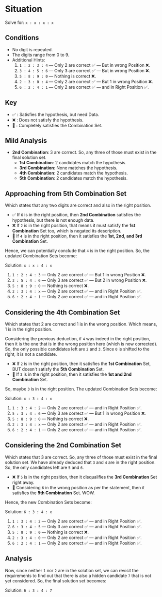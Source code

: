 # Situation

Solve for: `x : x : x : x`

## Conditions

- No digit is repeated.
- The digits range from 0 to 9.
- Additional Hints:
  1. `1 : 2 : 3 : 4` — Only 2 are correct ✅ — But in wrong Position ❌.
  2. `3 : 4 : 5 : 6` — Only 3 are correct ✅ — But in wrong Position ❌.
  3. `5 : 8 : 9 : 0` — Nothing is correct ❌.
  4. `2 : 3 : 0 : 4` — Only 2 are correct ✅ — But 1 in wrong Position ❌.
  5. `6 : 2 : 4 : 1` — Only 2 are correct ✅ — and in Right Position ✅.

## Key

- ✅ : Satisfies the hypothesis, but need Data.
- ❌ : Does not satisfy the hypothesis.
- 💯 : Completely satisfies the Combination Set.

## Mild Analysis

- **2nd Combination**: 3 are correct. So, any three of those must exist in the final solution set.
  - **1st Combination**: 2 candidates match the hypothesis.
  - **3rd Combination**: None matches the hypothesis.
  - **4th Combination**: 2 candidates match the hypothesis.
  - **5th Combination**: 2 candidates match the hypothesis.

## Approaching from 5th Combination Set

Which states that any two digits are correct and also in the right position.

- ✅ If `6` is in the right position, then **2nd Combination** satisfies the hypothesis, but there is not enough data.
- ❌ If `2` is in the right position, that means it must satisfy the **1st Combination** Set too, which is negated its description.
- 💯 If `4` is in the right position, then it satisfies the **1st, 2nd, and 3rd Combination** Set.

Hence, we can potentially conclude that `4` is in the right position. So, the updated Combination Sets become:

Solution: `x : x : 4 : x`

1. `1 : 2 : 4 : 3` — Only 2 are correct ✅ — But 1 in wrong Position ❌.
2. `3 : 5 : 4 : 6` — Only 3 are correct ✅ — But 2 in wrong Position ❌.
3. `5 : 8 : 9 : 0` — Nothing is correct ❌.
4. `2 : 3 : 4 : x` — Only 2 are correct ✅ — and in Right Position ✅.
5. `6 : 2 : 4 : 1` — Only 2 are correct ✅ — and in Right Position ✅.

## Considering the 4th Combination Set

Which states that 2 are correct and 1 is in the wrong position. Which means, 1 is in the right position. 

Considering the previous deduction, if `4` was indeed in the right position, then it is the one that is in the wrong position here (which is now corrected). So, the only possible candidates left are `2` and `3`. Since `0` is shifted to the right, it is not a candidate.

- ❌ If `2` is in the right position, then it satisfies the **1st Combination** Set, BUT doesn't satisfy the **5th Combination** Set.
- 💯 If `3` is in the right position, then it satisfies the **1st and 2nd Combination** Set.

So, maybe `3` is in the right position. The updated Combination Sets become:

Solution: `x : 3 : 4 : x`

1. `1 : 3 : 4 : 2` — Only 2 are correct ✅ — and in Right Position ✅.
2. `5 : 3 : 4 : 6` — Only 3 are correct ✅ — But 1 in wrong Position ❌.
3. `5 : 8 : 9 : 0` — Nothing is correct ❌.
4. `2 : 3 : 4 : x` — Only 2 are correct ✅ — and in Right Position ✅.
5. `6 : 2 : 4 : 1` — Only 2 are correct ✅ — and in Right Position ✅.

## Considering the 2nd Combination Set

Which states that 3 are correct. So, any three of those must exist in the final solution set. We have already deduced that `3` and `4` are in the right position. So, the only candidates left are `5` and `6`.

- ❌ If `5` is in the right position, then it disqualifies the **3rd Combination** Set right away.
- 💯 Considering `6` in the wrong position as per the statement, then it satisfies the **5th Combination** Set. WOW.

Hence, the new Combination Sets become:

Solution: `6 : 3 : 4 : x`

1. `1 : 3 : 4 : 2` — Only 2 are correct ✅ — and in Right Position ✅.
2. `6 : 3 : 4 : 5` — Only 3 are correct ✅ — and in Right Position ✅.
3. `5 : 8 : 9 : 0` — Nothing is correct ❌.
4. `2 : 3 : 4 : 0` — Only 2 are correct ✅ — and in Right Position ✅.
5. `6 : 2 : 4 : 1` — Only 2 are correct ✅ — and in Right Position ✅.

## Analysis

Now, since neither `1` nor `2` are in the solution set, we can revisit the requirements to find out that there is also a hidden candidate `7` that is not yet considered. So, the final solution set becomes:

Solution: `6 : 3 : 4 : 7`
